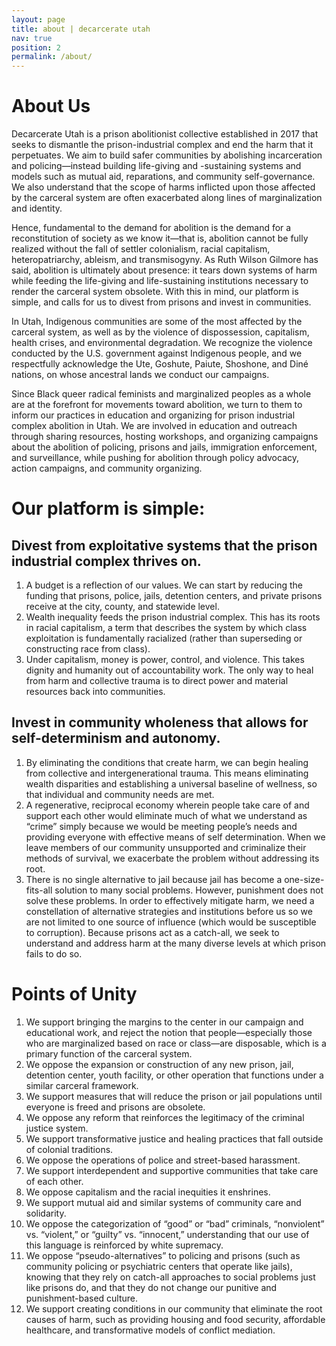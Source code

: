 ```yaml
---
layout: page
title: about | decarcerate utah
nav: true
position: 2
permalink: /about/
---
```


# About Us
Decarcerate Utah is a prison abolitionist collective established in 2017 that seeks to dismantle the prison-industrial complex and end the harm that it perpetuates. We aim to build safer communities by abolishing incarceration and policing—instead building life-giving and -sustaining systems and models such as mutual aid, reparations, and community self-governance. We also understand that the scope of harms inflicted upon those affected by the carceral system are often exacerbated along lines of marginalization and identity.

Hence, fundamental to the demand for abolition is the demand for a reconstitution of society as we know it—that is, abolition cannot be fully realized without the fall of settler colonialism, racial capitalism, heteropatriarchy, ableism, and transmisogyny. As Ruth Wilson Gilmore has said, abolition is ultimately about presence: it tears down systems of harm while feeding the life-giving and life-sustaining institutions necessary to render the carceral system obsolete. With this in mind, our platform is simple, and calls for us to divest from prisons and invest in communities.

In Utah, Indigenous communities are some of the most affected by the carceral system, as well as by the violence of dispossession, capitalism, health crises, and environmental degradation. We recognize the violence conducted by the U.S. government against Indigenous people, and we respectfully acknowledge the Ute, Goshute, Paiute, Shoshone, and Diné nations, on whose ancestral lands we conduct our campaigns.

Since Black queer radical feminists and marginalized peoples as a whole are at the forefront for movements toward abolition, we turn to them to inform our practices in education and organizing for prison industrial complex abolition in Utah. We are involved in education and outreach through sharing resources, hosting workshops, and organizing campaigns about the abolition of policing, prisons and jails, immigration enforcement, and surveillance, while pushing for abolition through policy advocacy, action campaigns, and community organizing.

# Our platform is simple:
## Divest from exploitative systems that the prison industrial complex thrives on.
1. A budget is a reflection of our values. We can start by reducing the funding that prisons, police, jails, detention centers, and private prisons receive at the city, county, and statewide level.
2. Wealth inequality feeds the prison industrial complex. This has its roots in racial capitalism, a term that describes the system by which class exploitation is fundamentally racialized (rather than superseding or constructing race from class).
3. Under capitalism, money is power, control, and violence. This takes dignity and humanity out of accountability work. The only way to heal from harm and collective trauma is to direct power and material resources back into communities.

## Invest in community wholeness that allows for self-determinism and autonomy.
1. By eliminating the conditions that create harm, we can begin healing from collective and intergenerational trauma. This means eliminating wealth disparities and establishing a universal baseline of wellness, so that individual and community needs are met.
2. A regenerative, reciprocal economy wherein people take care of and support each other would eliminate much of what we understand as “crime” simply because we would be meeting people’s needs and providing everyone with effective means of self determination. When we leave members of our community unsupported and criminalize their methods of survival, we exacerbate the problem without addressing its root.
3. There is no single alternative to jail because jail has become a one-size-fits-all solution to many social problems. However, punishment does not solve these problems. In order to effectively mitigate harm, we need a constellation of alternative strategies and institutions before us so we are not limited to one source of influence (which would be susceptible to corruption). Because prisons act as a catch-all, we seek to understand and address harm at the many diverse levels at which prison fails to do so.

# Points of Unity
1. We support bringing the margins to the center in our campaign and educational work, and reject the notion that people—especially those who are marginalized based on race or class—are disposable, which is a primary function of the carceral system.
2. We oppose the expansion or construction of any new prison, jail, detention center, youth facility, or other operation that functions under a similar carceral framework.
3. We support measures that will reduce the prison or jail populations until everyone is freed and prisons are obsolete.
4. We oppose any reform that reinforces the legitimacy of the criminal justice system.
5. We support transformative justice and healing practices that fall outside of colonial traditions.
6. We oppose the operations of police and street-based harassment.
7. We support interdependent and supportive communities that take care of each other.
8. We oppose capitalism and the racial inequities it enshrines.
9. We support mutual aid and similar systems of community care and solidarity.
10. We oppose the categorization of “good” or “bad” criminals, “nonviolent” vs. “violent,” or “guilty” vs. “innocent,” understanding that our use of this language is reinforced by white supremacy.
11. We oppose “pseudo-alternatives” to policing and prisons (such as community policing or psychiatric centers that operate like jails), knowing that they rely on catch-all approaches to social problems just like prisons do, and that they do not change our punitive and punishment-based culture.
12. We support creating conditions in our community that eliminate the root causes of harm, such as providing housing and food security, affordable healthcare, and transformative models of conflict mediation.
